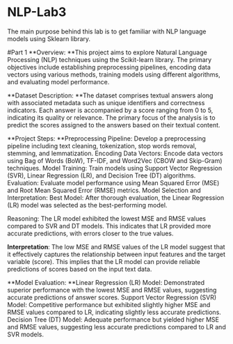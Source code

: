 # NLP-Lab3
The main purpose behind this lab is to get familiar with NLP language models using Sklearn library.

#Part 1
**Overview:
**This project aims to explore Natural Language Processing (NLP) techniques using the Scikit-learn library. The primary objectives include establishing preprocessing pipelines, encoding data vectors using various methods, training models using different algorithms, and evaluating model performance.

**Dataset Description:
**The dataset comprises textual answers along with associated metadata such as unique identifiers and correctness indicators. Each answer is accompanied by a score ranging from 0 to 5, indicating its quality or relevance. The primary focus of the analysis is to predict the scores assigned to the answers based on their textual content.

**Project Steps:
**Preprocessing Pipeline: Develop a preprocessing pipeline including text cleaning, tokenization, stop words removal, stemming, and lemmatization.
Encoding Data Vectors: Encode data vectors using Bag of Words (BoW), TF-IDF, and Word2Vec (CBOW and Skip-Gram) techniques.
Model Training: Train models using Support Vector Regression (SVR), Linear Regression (LR), and Decision Tree (DT) algorithms.
Evaluation: Evaluate model performance using Mean Squared Error (MSE) and Root Mean Squared Error (RMSE) metrics.
Model Selection and Interpretation:
Best Model: After thorough evaluation, the Linear Regression (LR) model was selected as the best-performing model.

Reasoning: The LR model exhibited the lowest MSE and RMSE values compared to SVR and DT models. This indicates that LR provided more accurate predictions, with errors closer to the true values.

**Interpretation**: The low MSE and RMSE values of the LR model suggest that it effectively captures the relationship between input features and the target variable (score). This implies that the LR model can provide reliable predictions of scores based on the input text data.

**Model Evaluation:
**Linear Regression (LR) Model: Demonstrated superior performance with the lowest MSE and RMSE values, suggesting accurate predictions of answer scores.
Support Vector Regression (SVR) Model: Competitive performance but exhibited slightly higher MSE and RMSE values compared to LR, indicating slightly less accurate predictions.
Decision Tree (DT) Model: Adequate performance but yielded higher MSE and RMSE values, suggesting less accurate predictions compared to LR and SVR models.
